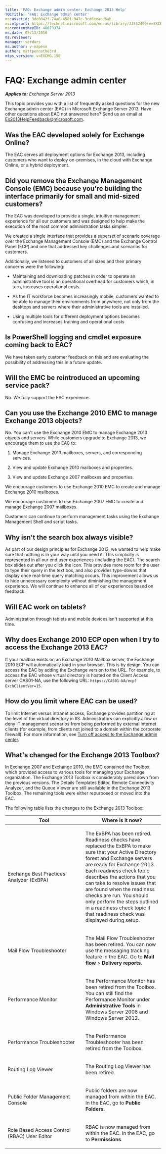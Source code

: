 ```yaml
---
title: 'FAQ: Exchange admin center: Exchange 2013 Help'
TOCTitle: 'FAQ: Exchange admin center'
ms:assetid: 3de0042f-74a6-458f-947c-3cd6eeacd6ab
ms:mtpsurl: https://technet.microsoft.com/en-us/library/JJ552409(v=EXCHG.150)
ms:contentKeyID: 48679374
ms.date: 05/13/2016
ms.reviewer: 
manager: serdars
ms.author: v-mapenn
author: mattpennathe3rd
mtps_version: v=EXCHG.150
---
```


# FAQ: Exchange admin center

_**Applies to:** Exchange Server 2013_

This topic provides you with a list of frequently asked questions for the new Exchange admin center (EAC) in Microsoft Exchange Server 2013. Have other questions about EAC not answered here? Send us an email at [Ex2013HelpFeedback@microsoft.com](mailto:ex2013helpfeedback@microsoft.com).

## Was the EAC developed solely for Exchange Online?

The EAC serves all deployment options for Exchange 2013, including customers who want to deploy on-premises, in the cloud with Exchange Online, or a hybrid deployment.

## Did you remove the Exchange Management Console (EMC) because you're building the interface primarily for small and mid-sized customers?

The EAC was developed to provide a single, intuitive management experience for all our customers and was designed to help make the execution of the most common administration tasks simpler.

We created a single interface that provides a superset of scenario coverage over the Exchange Management Console (EMC) and the Exchange Control Panel (ECP) and one that addressed key challenges and scenarios for customers.

Additionally, we listened to customers of all sizes and their primary concerns were the following:

  - Maintaining and downloading patches in order to operate an administrative tool is an operational overhead for customers which, in turn, increases operational costs.

  - As the IT workforce becomes increasingly mobile, customers wanted to be able to manage their environments from anywhere, not only from the desktops and servers where their administrative tools are installed.

  - Using multiple tools for different deployment options becomes confusing and increases training and operational costs

## Is PowerShell logging and cmdlet exposure coming back to EAC?

We have taken early customer feedback on this and are evaluating the possibility of addressing this in a future update.

## Will the EMC be reintroduced an upcoming service pack?

No. We fully support the EAC experience.

## Can you use the Exchange 2010 EMC to manage Exchange 2013 objects?

No. You can't use the Exchange 2010 EMC to manage Exchange 2013 objects and servers. While customers upgrade to Exchange 2013, we encourage them to use the EAC to:

1. Manage Exchange 2013 mailboxes, servers, and corresponding services.

2. View and update Exchange 2010 mailboxes and properties.

3. View and update Exchange 2007 mailboxes and properties.

We encourage customers to use Exchange 2010 EMC to create and manage Exchange 2010 mailboxes.

We encourage customers to use Exchange 2007 EMC to create and manage Exchange 2007 mailboxes.

Customers can continue to perform management tasks using the Exchange Management Shell and script tasks.

## Why isn't the search box always visible?

As part of our design principles for Exchange 2013, we wanted to help make sure that nothing is in your way until you need it. This simplicity is represented in all our end user experiences (including the EAC). The search box slides out after you click the icon. This provides more room for the user to type their query in the text box, and also provides type-downs that display once real-time query matching occurs. This improvement allows us to hide unnecessary complexity without diminishing the management experience. We will continue to enhance all of our experiences based on feedback.

## Will EAC work on tablets?

Administration through tablets and mobile devices isn't supported at this time.

## Why does Exchange 2010 ECP open when I try to access the Exchange 2013 EAC?

If your mailbox exists on an Exchange 2010 Mailbox server, the Exchange 2010 ECP will automatically load in your browser. This is by design. You can access the EAC by adding the Exchange version to the URL. For example, to access the EAC whose virtual directory is hosted on the Client Access server CAS01-NA, use the following URL: `https://CAS01-NA/ecp?ExchClientVer=15`.

## How do you limit where EAC can be used?

To limit Internet versus intranet access, Exchange provides partitioning at the level of the virtual directory in IIS. Administrators can explicitly allow or deny IT management scenarios from being performed by external internet clients (for example, from clients not joined to a domain within the corporate firewall). For more information, see [Turn off access to the Exchange admin center](turn-off-access-to-the-exchange-admin-center-exchange-2013-help.md).

## What's changed for the Exchange 2013 Toolbox?

In Exchange 2007 and Exchange 2010, the EMC contained the Toolbox, which provided access to various tools for managing your Exchange organization. The Exchange 2013 Toolbox is considerably pared down from the previous versions. The Details Templates Editor, Remote Connectivity Analyzer, and the Queue Viewer are still available in the Exchange 2013 Toolbox. The remaining tools were either repurposed or moved into the EAC.

The following table lists the changes to the Exchange 2013 Toolbox:

<table>
<colgroup>
<col style="width: 50%" />
<col style="width: 50%" />
</colgroup>
<thead>
<tr class="header">
<th>Tool</th>
<th>Where is it now?</th>
</tr>
</thead>
<tbody>
<tr class="odd">
<td><p>Exchange Best Practices Analyzer (ExBPA)</p></td>
<td><p>The ExBPA has been retired. Readiness checks have replaced the ExBPA to make sure that your Active Directory forest and Exchange servers are ready for Exchange 2013. Each readiness check topic describes the actions that you can take to resolve issues that are found when the readiness checks are run. You should only perform the steps outlined in a readiness check topic if that readiness check was displayed during setup.</p></td>
</tr>
<tr class="even">
<td><p>Mail Flow Troubleshooter</p></td>
<td><p>The Mail Flow Troubleshooter has been retired. You can now use the messaging tracking feature in the EAC. Go to <strong>Mail flow</strong> &gt; <strong>Delivery reports</strong>.</p></td>
</tr>
<tr class="odd">
<td><p>Performance Monitor</p></td>
<td><p>The Performance Monitor has been retired from the Toolbox. You can still find the Performance Monitor under <strong>Administrative Tools</strong> in Windows Server 2008 and Windows Server 2012.</p></td>
</tr>
<tr class="even">
<td><p>Performance Troubleshooter</p></td>
<td><p>The Performance Troubleshooter has been retired from the Toolbox.</p></td>
</tr>
<tr class="odd">
<td><p>Routing Log Viewer</p></td>
<td><p>The Routing Log Viewer has been retired.</p></td>
</tr>
<tr class="even">
<td><p>Public Folder Management Console</p></td>
<td><p>Public folders are now managed from within the EAC. In the EAC, go to <strong>Public Folders</strong>.</p></td>
</tr>
<tr class="odd">
<td><p>Role Based Access Control (RBAC) User Editor</p></td>
<td><p>RBAC is now managed from within the EAC. In the EAC, go to <strong>Permissions</strong>.</p></td>
</tr>
</tbody>
</table>

